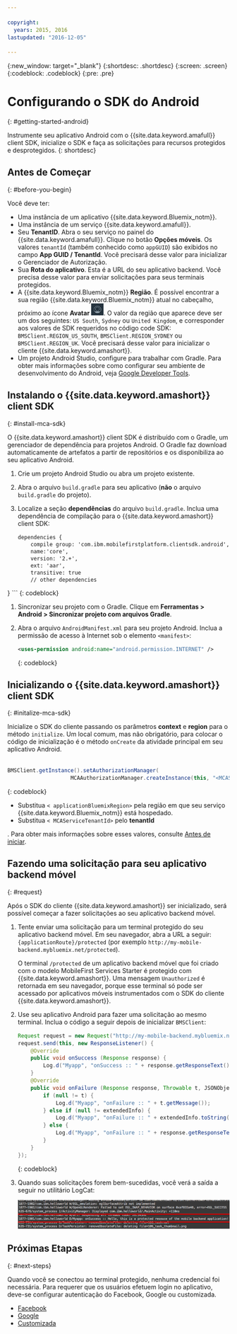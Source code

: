 ```yaml
---

copyright:
  years: 2015, 2016
lastupdated: "2016-12-05"

---
```

{:new_window: target="_blank"}
{:shortdesc: .shortdesc}
{:screen: .screen}
{:codeblock: .codeblock}
{:pre: .pre}

# Configurando o SDK do Android
{: #getting-started-android}

Instrumente seu aplicativo Android com o {{site.data.keyword.amafull}} client SDK, inicialize o SDK e faça as solicitações para recursos protegidos e desprotegidos.
{: shortdesc}

## Antes de Começar
{: #before-you-begin}

Você deve ter:

* Uma instância de um aplicativo
{{site.data.keyword.Bluemix_notm}}.
* Uma instância de um serviço
{{site.data.keyword.amafull}}.
* Seu **TenantID**. Abra o seu serviço no painel do {{site.data.keyword.amafull}}. Clique no botão **Opções móveis**. Os valores
`tenantId` (também conhecido como
`appGUID`) são exibidos no campo **App
GUID / TenantId**. Você precisará desse valor para
inicializar o Gerenciador de Autorização.
* Sua **Rota do aplicativo**. Esta é a
URL do seu aplicativo backend. Você precisa desse valor para
enviar solicitações para seus terminais protegidos.
* A {{site.data.keyword.Bluemix_notm}}
**Região**.  É possível encontrar a sua região
{{site.data.keyword.Bluemix_notm}} atual no cabeçalho,
próximo ao ícone **Avatar**
![ícone de avatar](images/face.jpg "ícone de avatar"). O valor da região que aparece deve ser um dos
seguintes: `US South`,
`Sydney` ou `United Kingdom`, e
corresponder aos valores de SDK requeridos no código code SDK:
`BMSClient.REGION_US_SOUTH`,
`BMSClient.REGION_SYDNEY` ou
`BMSClient.REGION_UK`. Você precisará desse
valor para inicializar o cliente
{{site.data.keyword.amashort}}.
* Um projeto Android Studio, configure para trabalhar com Gradle. Para obter mais informações sobre como configurar seu ambiente de desenvolvimento do Android, veja [Google Developer Tools](http://developer.android.com/sdk/index.html).

## Instalando o {{site.data.keyword.amashort}} client SDK
{: #install-mca-sdk}

O {{site.data.keyword.amashort}} client SDK é distribuído com o Gradle, um gerenciador de dependência para projetos Android. O Gradle
faz download automaticamente de artefatos a partir de repositórios e os disponibiliza ao seu aplicativo Android.

1. Crie um projeto Android Studio ou abra um projeto existente.

1. Abra o arquivo `build.gradle` para seu aplicativo (**não** o arquivo `build.gradle`
do projeto).

1. Localize a seção **dependências** do arquivo `build.gradle`.  Inclua uma dependência de compilação para o {{site.data.keyword.amashort}} client SDK:

	```Gradle
	dependencies {
		compile group: 'com.ibm.mobilefirstplatform.clientsdk.android',    
        name:'core',
        version: '2.+',
        ext: 'aar',
        transitive: true
    	// other dependencies  
}
	```
	{: codeblock}

1. Sincronizar seu projeto com o Gradle. Clique em **Ferramentas &gt; Android &gt; Sincronizar projeto com arquivos Gradle**.

1. Abra o arquivo `AndroidManifest.xml` para seu projeto Android. Inclua a permissão de acesso à Internet sob o elemento `<manifest>`:

	```XML
	<uses-permission android:name="android.permission.INTERNET" />
	```
	{: codeblock}

## Inicializando o {{site.data.keyword.amashort}} client SDK
{: #initalize-mca-sdk}

Inicialize o SDK do cliente passando os parâmetros **context** e **region** para o
método `initialize`. Um local comum, mas não obrigatório, para colocar o código de inicialização é o método `onCreate` da atividade principal em seu aplicativo Android.

```Java 	BMSClient.getInstance().initialize(getApplicationContext(), BMSClient.REGION_UK);

BMSClient.getInstance().setAuthorizationManager(
					MCAAuthorizationManager.createInstance(this, "<MCAServiceTenantId>"));
```
{: codeblock}

* Substitua `<
applicationBluemixRegion>` pela região em que seu serviço
{{site.data.keyword.Bluemix_notm}} está
hospedado.
* Substitua `<
MCAServiceTenantId>` pelo
**tenantId** 

. Para obter mais informações
sobre esses valores, consulte
[Antes de iniciar](#before-you-begin).

## Fazendo uma solicitação para seu aplicativo backend móvel
{: #request}

Após o SDK do cliente {{site.data.keyword.amashort}} ser inicializado, será possível começar a fazer solicitações ao seu aplicativo
backend móvel.

1. Tente enviar uma solicitação para um terminal
protegido do seu aplicativo backend móvel. Em
seu navegador, abra a URL a seguir: `{applicationRoute}/protected`
(por exemplo `http://my-mobile-backend.mybluemix.net/protected`).   

	O terminal `/protected` de um aplicativo backend móvel que foi criado com o modelo MobileFirst Services Starter é protegido com {{site.data.keyword.amashort}}. Uma mensagem `Unauthorized` é retornada em seu navegador, porque esse terminal só pode ser acessado por aplicativos móveis instrumentados com o SDK do cliente {{site.data.keyword.amashort}}.

1. Use seu aplicativo Android para fazer uma solicitação ao mesmo terminal. Inclua o código a seguir depois de inicializar `BMSClient`:

	```Java
	Request request = new Request("http://my-mobile-backend.mybluemix.net/protected", Request.GET);
	request.send(this, new ResponseListener() {
		@Override
		public void onSuccess (Response response) {
			Log.d("Myapp", "onSuccess :: " + response.getResponseText());
		}
		@Override
		public void onFailure (Response response, Throwable t, JSONObject extendedInfo) {
			if (null != t) {
				Log.d("Myapp", "onFailure :: " + t.getMessage());
			} else if (null != extendedInfo) {
				Log.d("Myapp", "onFailure :: " + extendedInfo.toString());
			} else {
				Log.d("Myapp", "onFailure :: " + response.getResponseText());
			}
		}
	});
	```
	{: codeblock}

1. Quando suas solicitações forem bem-sucedidas, você verá a saída a seguir no utilitário LogCat:

	![image](images/getting-started-android-success.png)

## Próximas Etapas
{: #next-steps}

Quando você se conectou ao terminal protegido, nenhuma credencial foi necessária. Para requerer que os usuários efetuem login no aplicativo, deve-se configurar autenticação do Facebook, Google ou customizada.

* [Facebook
](facebook-auth-android.html)
* [Google](google-auth-android.html)
* [Customizada
](custom-auth-android.html)

